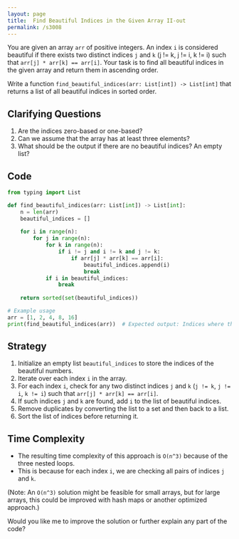 ```yaml
---
layout: page
title:  Find Beautiful Indices in the Given Array II-out
permalink: /s3008
---
```


You are given an array `arr` of positive integers. An index `i` is considered beautiful if there exists two distinct indices `j` and `k` (j != k, j != i, k != i) such that `arr[j] * arr[k] == arr[i]`. Your task is to find all beautiful indices in the given array and return them in ascending order.

Write a function `find_beautiful_indices(arr: List[int]) -> List[int]` that returns a list of all beautiful indices in sorted order.

## Clarifying Questions

1. Are the indices zero-based or one-based?
2. Can we assume that the array has at least three elements?
3. What should be the output if there are no beautiful indices? An empty list?

## Code

```python
from typing import List

def find_beautiful_indices(arr: List[int]) -> List[int]:
    n = len(arr)
    beautiful_indices = []
    
    for i in range(n):
        for j in range(n):
            for k in range(n):
                if i != j and i != k and j != k:
                    if arr[j] * arr[k] == arr[i]:
                        beautiful_indices.append(i)
                        break
            if i in beautiful_indices:
                break
    
    return sorted(set(beautiful_indices))

# Example usage
arr = [1, 2, 4, 8, 16]
print(find_beautiful_indices(arr))  # Expected output: Indices where the condition is satisfied
```

## Strategy

1. Initialize an empty list `beautiful_indices` to store the indices of the beautiful numbers.
2. Iterate over each index `i` in the array.
3. For each index `i`, check for any two distinct indices `j` and `k` (`j != k`, `j != i`, `k != i`) such that `arr[j] * arr[k] == arr[i]`.
4. If such indices `j` and `k` are found, add `i` to the list of beautiful indices.
5. Remove duplicates by converting the list to a set and then back to a list.
6. Sort the list of indices before returning it.

## Time Complexity

- The resulting time complexity of this approach is `O(n^3)` because of the three nested loops.
- This is because for each index `i`, we are checking all pairs of indices `j` and `k`.

(Note: An `O(n^3)` solution might be feasible for small arrays, but for large arrays, this could be improved with hash maps or another optimized approach.)

Would you like me to improve the solution or further explain any part of the code?